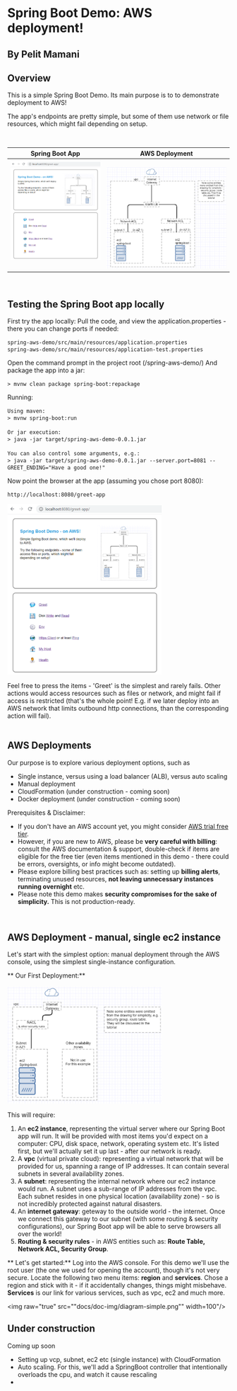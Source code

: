 # Spring Boot Demo: AWS deployment!
## By Pelit Mamani

## Overview
This is a simple Spring Boot Demo.
Its main purpose is to to demonstrate deployment to AWS!

The app's endpoints are pretty simple, but some of them use network or file resources, which
might fail depending on setup.

<br/>

|Spring Boot App|AWS Deployment|
|---------------|--------------|
|<img alt="app" raw="true" src="docs/doc-img/boot-app.png" width="350"/>&nbsp;&nbsp;&nbsp;|&nbsp;&nbsp;&nbsp;<img alt="diagram" raw="true" src="docs/doc-img/diagram-lb.png" width="450"/>|

<br/>

## Testing the Spring Boot app locally
First try the app locally:
Pull the code, and view the application.properties - there you can change ports if needed:
```
spring-aws-demo/src/main/resources/application.properties
spring-aws-demo/src/main/resources/application-test.properties
```
Open the command prompt in the project root (/spring-aws-demo/)
And package the app into a jar:
``` 
> mvnw clean package spring-boot:repackage
```
Running: 
```
Using maven:
> mvnw spring-boot:run

Or jar execution:
> java -jar target/spring-aws-demo-0.0.1.jar

You can also control some arguments, e.g.:
> java -jar target/spring-aws-demo-0.0.1.jar --server.port=8081 --GREET_ENDING="Have a good one!"
```
Now point the browser at the app (assuming you chose port 8080):
```
http://localhost:8080/greet-app
```
<img alt="app" raw="true" src="docs/doc-img/boot-app.png" width="350"/>
 
Feel free to press the items - 'Greet' is the simplest and rarely fails.
Other actions would access resources such as files or network, and might fail if access is restricted (that's the whole point! E.g. if we later deploy into an AWS network that limits outbound http connections, than the corresponding action will fail).
<br/>
<br/>

## AWS Deployments
Our purpose is to explore various deployment options, such as
*	Single instance, versus using a load balancer (ALB), versus auto scaling
*	Manual deployment
*	CloudFormation (under construction - coming soon)
*	Docker deployment (under construction - coming soon)

Prerequisites & Disclaimer:
* If you don't have an AWS account yet, you might consider [AWS trial free tier](https://aws.amazon.com/free/).
* However, if you are new to AWS, please be **very careful with billing**: consult the AWS documentation & support, double-check if items are eligible for the free tier (even items mentioned in this demo - there could be errors, oversights, or info might become outdated). 
* Please explore billing best practices such as: setting up **billing alerts**, terminating unused resources, **not leaving unnecessary instances running overnight** etc.
* Please note this demo makes **security compromises for the sake of simplicity.** This is not production-ready.

<br/>

## AWS Deployment - manual, single ec2 instance
Let's start with the simplest option: manual deployment through the AWS console,
using the simplest single-instance configuration.

** Our First Deployment:** <br/>
<br/>
<img alt="app" raw="true" src="docs/doc-img/diagram-simple.png" width="350"/>
<br/>

This will require:
1. An **ec2 instance**, representing the virtual server where our Spring Boot app will run. It will be provided with most items you'd expect on a computer: CPU, disk space, network, operating system etc. It's listed first, but we'll actually set it up last - after our network is ready.
1. A **vpc** (virtual private cloud): representing a virtual network that will be provided for us, spanning a range of IP addresses. It can contain several subnets in several availability zones.
1. A **subnet**: representing the internal network where our ec2 instance would run. A subnet uses a sub-range of IP addresses from the vpc. Each subnet resides in one physical location (availability zone) - so is not incredibly protected against natural disasters.
1. An **internet gateway**: geteway to the outside world - the internet. Once we connect this gateway to our subnet (with some routing & security configurations), our Spring Boot app will be able to serve browsers all over the world! 
1. **Routing & security rules** - in AWS entities such as: **Route Table, Network ACL, Security Group**.

** Let's get started:**
Log into the AWS console. For this demo we'll use the root user (the one we used for opening the account), though it's not very secure.
Locate the following two menu items: **region** and **services**. Chose a region and stick with it - if it accidentally changes, things might misbehave. **Services** is our link for various services, such as vpc, ec2 and much more.

<img raw="true" src=""docs/doc-img/diagram-simple.png"" width=100"/> 

## Under construction
Coming up soon
*	Setting up vcp, subnet, ec2 etc (single instance) with CloudFormation
*	Auto scaling. For this, we'll add a SpringBoot controller that intentionally overloads 
	the cpu, and watch it cause rescaling
*	 
